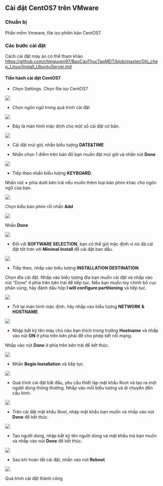 ## Cài đặt CentOS7 trên VMware
### Chuẩn bị

Phần mềm Vmware, file iso phiên bản CentOS7.
### Các bước cài đặt 

Cách cài đặt máy ảo có thể tham khảo https://github.com/chinguyen97/BaoCaoThucTapMDT/blob/master/Ghi_chep_Linux/Install_UbuntuServer.md

#### Tiến hành cài đặt CentOS7

- Chọn Settings. Chọn file iso CentOS7

<img src="image/9.png">

- Chọn ngôn ngữ trong quá trình cài đặt

<img src="image/10.png">

- Đây là màn hình mặc định cho một số cài đặt cơ bản. 

<img src="image/11.png">

- Cài đặt múi giờ, nhấn biểu tượng **DATE&TIME**

- Nhấn chọn 1 điểm trên bản đồ bạn muốn đặt múi giờ và nhấn nút **Done**

<img src="image/12.png">

- Tiếp theo nhấn biểu tượng **KEYBOARD**.

Nhấn nút **+** phía dưới bên trái nếu muốn thêm loại bàn phím khác cho ngôn ngữ của bạn.

<img src="image/13.png">

Chọn kiểu bàn phím rồi nhấn **Add**

<img src="image/14.png">

Nhấn **Done**

<img src="image/15.png">

- Đối với **SOFTWARE SELECTION**, bạn có thể giữ mặc định vì nó đã cài đặt tốt hơn với **Minimal Install** để cài đặt ban đầu. 

<img src="image/16.png">

- Tiếp theo, nhấp vào biểu tượng **INSTALLATION DESTINATION**.

Chọn đĩa cài đặt. Nhấp vào biểu tượng đĩa bạn muốn cài đặt và nhấp vào nút “Done” ở phía trên bên trái để tiếp tục. Nếu bạn muốn tùy chỉnh bố cục phân vùng, hãy đánh dấu hộp **I will configure partitioning** và tiếp tục.

<img src="image/17.png">

- Trở lại màn hình mặc định. hãy nhấp vào biểu tượng **NETWORK & HOSTNAME**.

<img src="image/18.png">

- Nhập bất kỳ tên máy chủ nào bạn thích trong trường **Hostname** và nhấp vào nút **ON** ở phía trên bên phải để cho phép kết nối mạng.

Nhấp vào nút **Done** ở phía trên bên trái để kết thúc.

<img src="image/19.png">

- Nhấn **Begin Installation** và tiếp tục.

<img src="image/20.png">

- Quá trình cài đặt bắt đầu, yêu cầu thiết lập mật khẩu Root và tạo ra một người dùng thông thường. Nhấp vào mỗi biểu tượng và di chuyển đến cấu hình.

<img src="image/21.png">

- Trên cài đặt mật khẩu Root, nhập mật khẩu bạn muốn và nhấp vào nút **Done** để kết thúc.

<img src="image/22.png">

- Tạo người dùng, nhập bất kỳ tên người dùng và mật khẩu mà bạn muốn và nhấp vào nút **Done** để kết thúc.

<img src="image/23.png">

- Sau khi hoàn tất cài đặt, nhấn vào nút **Reboot**

<img src="image/24.png">

Quá trình cài đặt thành công
